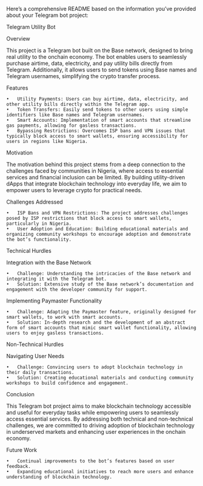 Here’s a comprehensive README based on the information you’ve provided about your Telegram bot project:

Telegram Utility Bot

Overview

This project is a Telegram bot built on the Base network, designed to bring real utility to the onchain economy. The bot enables users to seamlessly purchase airtime, data, electricity, and pay utility bills directly from Telegram. Additionally, it allows users to send tokens using Base names and Telegram usernames, simplifying the crypto transfer process.

Features

    •	Utility Payments: Users can buy airtime, data, electricity, and other utility bills directly within the Telegram app.
    •	Token Transfers: Easily send tokens to other users using simple identifiers like Base names and Telegram usernames.
    •	Smart Accounts: Implementation of smart accounts that streamline gas payments, allowing for gasless transactions.
    •	Bypassing Restrictions: Overcomes ISP bans and VPN issues that typically block access to smart wallets, ensuring accessibility for users in regions like Nigeria.

Motivation

The motivation behind this project stems from a deep connection to the challenges faced by communities in Nigeria, where access to essential services and financial inclusion can be limited. By building utility-driven dApps that integrate blockchain technology into everyday life, we aim to empower users to leverage crypto for practical needs.

Challenges Addressed

    •	ISP Bans and VPN Restrictions: The project addresses challenges posed by ISP restrictions that block access to smart wallets, particularly in Nigeria.
    •	User Adoption and Education: Building educational materials and organizing community workshops to encourage adoption and demonstrate the bot’s functionality.

Technical Hurdles

Integration with the Base Network

    •	Challenge: Understanding the intricacies of the Base network and integrating it with the Telegram bot.
    •	Solution: Extensive study of the Base network’s documentation and engagement with the developer community for support.

Implementing Paymaster Functionality

    •	Challenge: Adapting the Paymaster feature, originally designed for smart wallets, to work with smart accounts.
    •	Solution: In-depth research and the development of an abstract form of smart accounts that mimic smart wallet functionality, allowing users to enjoy gasless transactions.

Non-Technical Hurdles

Navigating User Needs

    •	Challenge: Convincing users to adopt blockchain technology in their daily transactions.
    •	Solution: Creating educational materials and conducting community workshops to build confidence and engagement.

Conclusion

This Telegram bot project aims to make blockchain technology accessible and useful for everyday tasks while empowering users to seamlessly access essential services. By addressing both technical and non-technical challenges, we are committed to driving adoption of blockchain technology in underserved markets and enhancing user experiences in the onchain economy.

Future Work

    •	Continual improvements to the bot’s features based on user feedback.
    •	Expanding educational initiatives to reach more users and enhance understanding of blockchain technology.
